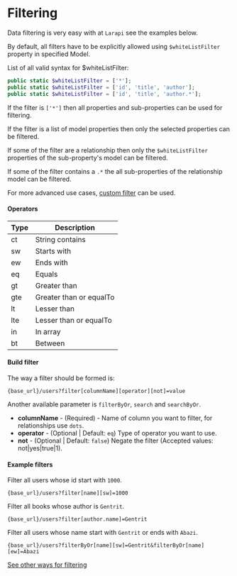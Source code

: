# Filtering

Data filtering is very easy with at `Larapi` see the examples below.

By default, all filters have to be explicitly allowed using `$whiteListFilter` property in specified Model. 

List of all valid syntax for $whiteListFilter:

```php
public static $whiteListFilter = ['*'];
public static $whiteListFilter = ['id', 'title', 'author'];
public static $whiteListFilter = ['id', 'title', 'author.*'];  
```

If the filter is `['*']` then all properties and sub-properties can be used for filtering.

If the filter is a list of model properties then only the selected properties can be filtered.

If some of the filter are a relationship then only the `$whiteListFilter` properties of the sub-property's model can be filtered.

If some of the filter contains a `.*` the all sub-properties of the relationship model can be filtered.

For more advanced use cases, [custom filter](advanced_usage?id=custom-filter) can be used.

#### Operators

Type | Description
---- | -----------
ct | String contains
sw | Starts with
ew | Ends with
eq | Equals
gt | Greater than
gte| Greater than or equalTo
lt | Lesser than
lte | Lesser than or equalTo
in | In array
bt | Between

#### Build filter

The way a filter should be formed is:

```console
{base_url}/users?filter[columnName][operator][not]=value
```

Another available parameter is `filterByOr`, `search` and `searchByOr`. 

* **columnName** -  (Required) - Name of column you want to filter, for relationships use `dots`.
* **operator** - (Optional | Default: `eq`) Type of operator you want to use.
* **not** - (Optional | Default: `false`) Negate the filter (Accepted values: not|yes|true|1).

#### Example filters

Filter all users whose id start with `1000`.

```console
{base_url}/users?filter[name][sw]=1000
```

Filter all books whose author is `Gentrit`.

```console
{base_url}/users?filter[author.name]=Gentrit
```

Filter all users whose name start with `Gentrit` or ends with `Abazi`.

```console
{base_url}/users?filterByOr[name][sw]=Gentrit&filterByOr[name][ew]=Abazi
```

[See other ways for filtering](filters_old.md)